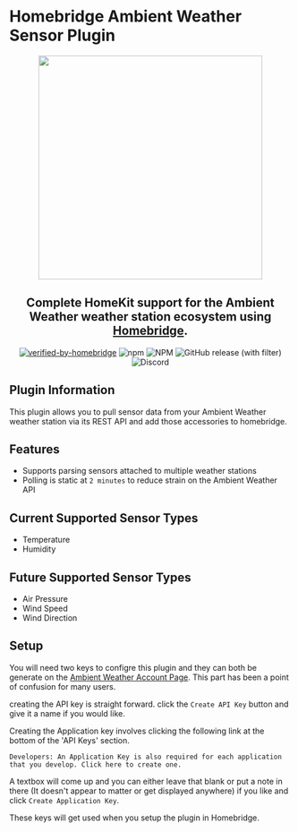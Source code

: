 # Homebridge Ambient Weather Sensor Plugin

<SPAN ALIGN="CENTER" STYLE="text-align:center">
<DIV ALIGN="CENTER" STYLE="text-align:center">

<img src="https://raw.githubusercontent.com/peledies/homebridge-ambient-weather-sensors/main/images/homebridge_ambient_weather.png" width='400px'>

## Complete HomeKit support for the Ambient Weather weather station ecosystem using [Homebridge](https://homebridge.io).

[![verified-by-homebridge](https://img.shields.io/badge/homebridge-verified-blueviolet?color=%23491F59&style=for-the-badge&logoColor=%23FFFFFF&logo=homebridge)](https://github.com/homebridge/homebridge/wiki/Verified-Plugins)
![npm](https://img.shields.io/npm/dt/homebridge-ambient-weather-sensors?style=for-the-badge)
![NPM](https://img.shields.io/npm/l/homebridge-ambient-weather-sensors?style=for-the-badge)
![GitHub release (with filter)](https://img.shields.io/github/v/release/peledies/homebridge-ambient-weather-sensors?style=for-the-badge&label=Latest)
![Discord](https://img.shields.io/discord/432663330281226270?style=for-the-badge&label=Discord)

</DIV>
</SPAN>


## Plugin Information
This plugin allows you to pull sensor data from your Ambient Weather weather station via its REST API and add those accessories to homebridge.

## Features
- Supports parsing sensors attached to multiple weather stations
- Polling is static at `2 minutes` to reduce strain on the Ambient Weather API

## Current Supported Sensor Types
- Temperature
- Humidity

## Future Supported Sensor Types
- Air Pressure
- Wind Speed
- Wind Direction

## Setup
You will need two keys to configre this plugin and they can both be generate on the [Ambient Weather Account Page](https://ambientweather.net/account). This part has been a point of confusion for many users.

creating the API key is straight forward. click the `Create API Key` button and give it a name if you would like.

Creating the Application key involves clicking the following link at the bottom of the 'API Keys' section.

`Developers: An Application Key is also required for each application that you develop. Click here to create one.`

A textbox will come up and you can either leave that blank or put a note in there (It doesn't appear to matter or get displayed anywhere) if you like and click `Create Application Key`.

These keys will get used when you setup the plugin in Homebridge.
